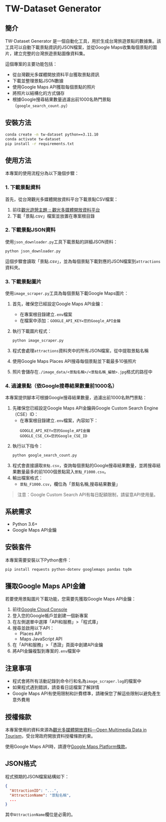 # TW-Dataset Generator

## 簡介

TW-Dataset Generator 是一個自動化工具，用於生成台灣旅遊景點的數據集。該工具可以自動下載景點資訊的JSON檔案，並從Google Maps收集每個景點的圖片，建立完整的台灣旅遊景點圖像資料集。

這個專案的主要功能包括：
- 從台灣觀光多媒體開放資料平台獲取景點資訊
- 下載並整理景點JSON數據
- 使用Google Maps API獲取每個景點的照片
- 將照片以結構化的方式儲存
- 根據Google搜尋結果數量過濾出前1000名熱門景點（`google_search_count.py`）

## 安裝方法

```bash
conda create -n tw-dataset python==3.11.10
conda activate tw-dataset
pip install -r requirements.txt
```

## 使用方法

本專案的使用流程分為以下幾個步驟：

### 1. 下載景點資料

首先，從台灣觀光多媒體開放資料平台下載景點CSV檔案：
1. 前往[觀光遊憩主題 :: 觀光多媒體開放資料平台](https://media.taiwan.net.tw/zh-tw/portal/travel)
2. 下載「景點.csv」檔案並放置在專案根目錄

### 2. 下載景點JSON資料

使用`json_downloader.py`工具下載景點的詳細JSON資料：

```bash
python json_downloader.py
```

這個步驟會讀取「景點.csv」，並為每個景點下載對應的JSON檔案到`attractions`資料夾。

### 3. 下載景點圖片

使用`image_scraper.py`工具為每個景點下載Google Maps圖片：

1. 首先，確保您已經設定Google Maps API金鑰：
   - 在專案根目錄建立`.env`檔案
   - 在檔案中添加：`GOOGLE_API_KEY=您的Google_API金鑰`

2. 執行下載圖片程式：
   ```bash
   python image_scraper.py
   ```

3. 程式會處理`attractions`資料夾中的所有JSON檔案，從中提取景點名稱
4. 使用Google Maps Places API搜尋每個景點並下載最多10張照片
5. 照片會儲存在`./image_data/<景點名稱>/<景點名稱_編號>.jpg`格式的路徑中

### 4. 過濾景點（依Google搜尋結果數量前1000名）

本專案提供腳本可根據Google搜尋結果數量，過濾出前1000名熱門景點：

1. 先確保您已經設定Google Maps API金鑰與Google Custom Search Engine（CSE）ID：
   - 在專案根目錄建立`.env`檔案，內容如下：
     ```
     GOOGLE_API_KEY=您的Google_API金鑰
     GOOGLE_CSE_CX=您的Google_CSE_ID
     ```
2. 執行以下指令：
   ```bash
   python google_search_count.py
   ```
3. 程式會直接讀取`景點.csv`，查詢每個景點的Google搜尋結果數量，並將搜尋結果數量最多的前1000個景點寫入`景點_F1000.csv`。
4. 輸出檔案格式：
   - `景點_F1000.csv`，欄位為「景點名稱,搜尋結果數量」

> 注意：Google Custom Search API有每日配額限制，請留意API使用量。

## 系統需求

- Python 3.6+
- Google Maps API金鑰

## 安裝套件

本專案需要安裝以下Python套件：

```bash
pip install requests python-dotenv googlemaps pandas tqdm
```

## 獲取Google Maps API金鑰

若要使用景點圖片下載功能，您需要先獲取Google Maps API金鑰：

1. 前往[Google Cloud Console](https://console.cloud.google.com/)
2. 登入您的Google帳戶並創建一個新專案
3. 在左側選單中選擇「API和服務」>「程式庫」
4. 搜尋並啟用以下API：
   - Places API
   - Maps JavaScript API
5. 在「API和服務」>「憑證」頁面中創建API金鑰
6. 將API金鑰複製到專案的`.env`檔案中

## 注意事項

- 程式會將所有活動記錄到命令行和名為`image_scraper.log`的檔案中
- 如果程式遇到錯誤，請查看日誌檔案了解詳情
- Google Maps API有使用限制和計費標準，請確保您了解這些限制以避免產生意外費用

## 授權條款

本專案使用的資料來源為[觀光多媒體開放資料—Open Multimedia Data in Tourism](https://media.taiwan.net.tw/zh-tw/portal)，受台灣政府開放資料授權條款約束。

使用Google Maps API時，請遵守[Google Maps Platform條款](https://cloud.google.com/maps-platform/terms/)。

## JSON格式

程式預期的JSON檔案結構如下：

```json
{
  "AttractionID": "...",
  "AttractionName": "景點名稱",
  ...
}
```

其中`AttractionName`欄位是必需的。
